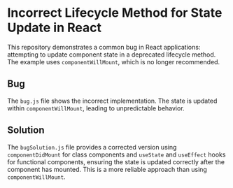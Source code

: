 # Incorrect Lifecycle Method for State Update in React

This repository demonstrates a common bug in React applications: attempting to update component state in a deprecated lifecycle method. The example uses `componentWillMount`, which is no longer recommended.

## Bug

The `bug.js` file shows the incorrect implementation. The state is updated within `componentWillMount`, leading to unpredictable behavior. 

## Solution

The `bugSolution.js` file provides a corrected version using `componentDidMount` for class components and `useState` and `useEffect` hooks for functional components, ensuring the state is updated correctly after the component has mounted.  This is a more reliable approach than using `componentWillMount`.